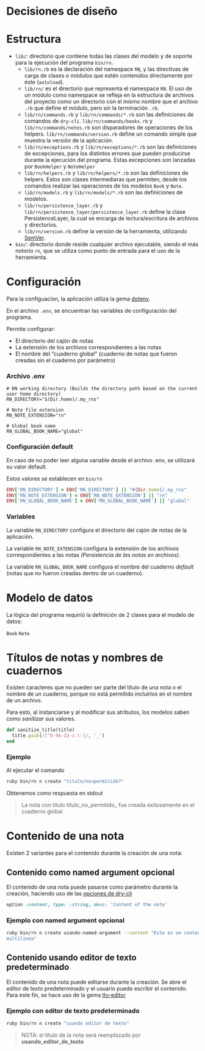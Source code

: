 # Decisiones de diseño

# Estructura

* `lib/`: directorio que contiene todas las clases del modelo y de soporte para la ejecución
  del programa `bin/rn`.
  * `lib/rn.rb` es la declaración del namespace `RN`, y las directivas de carga de clases o módulos que estén contenidos directamente por éste (`autoload`).
  * `lib/rn/` es el directorio que representa el namespace `RN`. El uso de un módulo como namespace se refleja en la estructura de archivos del proyecto como un directorio con el mismo nombre que el archivo `.rb` que define el módulo, pero  sin la terminación `.rb`.
  * `lib/rn/commands.rb` y `lib/rn/commands/*.rb` son las definiciones de comandos de `dry-cli`. `lib/rn/commands/books.rb` y `lib/rn/commands/notes.rb` son disparadores de operaciones de los helpers. `lib/rn/commands/version.rb` define un comando simple que muestra la versión de la aplicación.
  * `lib/rn/exceptions.rb` y `lib/rn/exceptions/*.rb` son las definiciones de excepciones, para los distintos errores que pueden producirse durante la ejecución del programa. Estas excepciones son lanzadas por `BookHelper` y `NoteHelper`
  * `lib/rn/helpers.rb` y `lib/rn/helpers/*.rb` son las definiciones de helpers. Estos son clases intermediaras que permiten, desde los comandos realizar las operaciones de los modelos `Book` y `Note`.
  * `lib/rn/models.rb` y `lib/rn/models/*.rb` son las definiciones de modelos.
  * `lib/rn/persistence_layer.rb` y `lib/rn/persistence_layer/persistence_layer.rb` define la clase PersistenceLayer, la cual se encarga de lectura/escritura de archivos y directorios.
  * `lib/rn/version.rb` define la versión de la herramienta, utilizando [SemVer](https://semver.org/lang/es/).
* `bin/`: directorio donde reside cualquier archivo ejecutable, siendo el más notorio `rn`, que se utiliza como punto de entrada para el uso de la herramienta.

# Configuración

Para la configuacíon, la aplicación utiliza la gema [dotenv](https://rubygems.org/gems/dotenv).

En el archivo `.env`, se encuentran las variables de configuración del programa.

Permite configurar:

- El directorio del cajón de notas
- La extensión de los archivos correspondientes a las notas
- El nombre del "cuaderno global" (cuaderno de notas que fueron creadas sin el cuaderno por parámetro)

### Archivo .env

```env
# RN working directory (Builds the directory path based on the current user home directory)
RN_DIRECTORY="$(Dir.home)/.my_rns"

# Note file extension
RN_NOTE_EXTENSION="rn"

# Global book name
RN_GLOBAL_BOOK_NAME="global"
```

### Configuración default

En caso de no poder leer alguna variable desde el archivo .env, se utilizará su valor default.

Estos valores se establecen en `bin/rn`

```ruby
ENV['RN_DIRECTORY'] = ENV['RN_DIRECTORY'] || "#{Dir.home}/.my_rns"
ENV['RN_NOTE_EXTENSION'] = ENV['RN_NOTE_EXTENSION'] || "rn"
ENV['RN_GLOBAL_BOOK_NAME'] = ENV['RN_GLOBAL_BOOK_NAME'] || "global"
```

### Variables

La variable `RN_DIRECTORY` configura el directorio del cajón de notas de la aplicación.

La variable `RN_NOTE_EXTENSION` configura la extensión de los archivos correspondientes a las notas *(Persistencia de las notas en archivos)*.

La variable `RN_GLOBAL_BOOK_NAME` configura el nombre del cuaderno *default* (notas que no fueron creadas dentro de un cuaderno).

# Modelo de datos

La lógica del programa requirió la definición de 2 clases para el modelo de datos:

`Book`
`Note`

# Títulos de notas y nombres de cuadernos

Existen caracteres que no pueden ser parte del título de una nota o el nombre de un cuaderno, porque no está permitido incluirlos en el nombre de un archivo.

Para esto, al instanciarse y al modificar sus atributos, los modelos saben como *sanitizar* sus valores.

```ruby
def sanitize_title(title)
  title.gsub(/[^0-9A-Za-z.\-]/, '_')
end
```

### Ejemplo

Al ejecutar el comando

```bash
ruby bin/rn n create "titulo/no<permitido?"
```

Obtenemos como respuesta en stdout

> La nota con título titulo_no_permitido_ fue creada exitosamente en el cuaderno global


# Contenido de una nota

Existen 2 variantes para el contenido durante la creación de una nota:

## Contenido como named argument opcional

El contenido de una nota puede pasarse como parámetro durante la creación, haciendo uso de las [opciones de dry-cli](https://dry-rb.org/gems/dry-cli/0.6/options/)

```ruby
option :content, type: :string, desc: 'Content of the note'
```

### Ejemplo con named argument opcional

```bash
ruby bin/rn n create usando-named-argument --content "Este es un contenido de prueba.
multilinea"
```


## Contenido usando editor de texto predeterminado

El contenido de una nota puede editarse durante la creación. Se abre el editor de texto predeterminado y el usuario puede escribir el contenido.  
Para este fin, se hace uso de la gema [tty-editor](https://rubygems.org/gems/tty-editor)

### Ejemplo con editor de texto predeterminado

```bash
ruby bin/rn n create "usando editor de texto"
```

> NOTA: el título de la nota será reemplazado por **usando_editor_de_texto**

